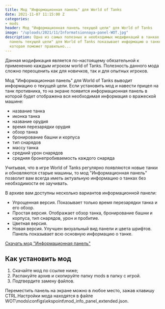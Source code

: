 ```yaml
---
title: Мод "Информационная панель" для World of Tanks
date: 2021-11-07 11:15:00 Z
categories:
- mods
header: Мод "Информационная панель текущей цели" для World of Tanks
image: "/uploads/2021/11/Informatsionnaya-panel-WOT.jpg"
description: Одна из самых полезных и необходимых модификаций в танках. Мод "Информационная
  панель текущей цели" для World of Tanks показывает информацию о танке противника,
  которая поможет правильно...
---
```


Данная модификация является по-настоящему обязательной к применению каждым игроком world of Tanks. Полезность данного мода сложно переоценить как для новичков, так и для опытных игроков.

Мод "Информационная панель" для World of Tanks выводит информацию о текущей цели. Если установить мод и навести прицел на танк противника, то на экране появится информационная панель в которой будет отображена вся необходимая информация о вражеской машине:

* название танка
* иконка танка
* название орудия
* время перезарядки орудия
* обзор танка
* бронирование башни и корпуса
* тип снарядов
* массу танка
* средний урон снарядов
* средняя бронепробиваемость каждого снаряда

Учитывая, что в игре World of Tanks регулярно появляются новые танки и обновляются старые машины, то мод "Информационная панель" позволит вам всегда иметь актуальную информацию о танках без необходимости ее заучивать.

В архиве вам доступны несколько вариантов информационной панели:

* Упрощенная версия. Показывает только время перезарядки танка и его обзор.
* Простая версия. Отображает обзор танка, бронирование башни и корпуса, тип снарядов, урон и пробитие.
* Цветная версия. 
* Новая версия. Улучшен визуальный вид панели и цвета шрифтов. Панель показывает всю основную информацию о танке.

<a href="/_uploads/2021/11/mod-informatsionnaya-panel" rel="nofollow" target="_blank" class="dl-mod">Скачать мод "Информационная панель"</a>

## Как установить мод

1. Скачайте мод по ссылке ниже;
2. Распакуйте архив и скопируйте папку mods в папку с игрой.
3. Подтвердите замену файлов.

Переместить панель на экране можно в любое место, зажав клавишу CTRL.Настройки мода находятся в файле WOT\mods\configs\ekspoint\mod_info_panel_extended.json.